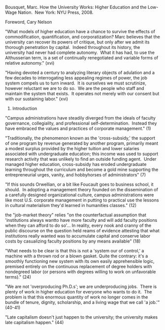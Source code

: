 Bousquet, Marc. How the University Works: Higher Education and the Low-Wage Nation.  New York: NYU Press, 2008.

Foreword, Cary Nelson

"What models of higher education have a chance to survive the effects of commodification, quantification, and corporatization? Marc believes that the university can recover its powers of critique, but only after we admit its thorough penetration by capital.  Indeed throughout its history, the university had never had complete autonomy.  What it has had, to use the Althusserian term, is a set of continually renegotiated and variable forms of relative autonomy." (xvi)

"Having devoted a century to analyzing literary objects of adulation and a few decades to interrogating less appealing regimes of power, the job system compels us to turn inward.  It is ourselves we must scrutinize, however reluctant we are to do so.  We are the people who staff and maintain the system that exists.  It operates not merely with our consent but with our sustaining labor." (xvi)
1. Introduction

"Campus administrations have steadily diverged from the ideals of faculty governance, collegiality, and professional self-determination.  Instead they have embraced the values and practices of corporate management." (1)

"Traditionally, the phenomenon known as the 'cross-subsidy,' the support of one program by revenue generated by another program, primarily meant a modest surplus provided by the higher tuition and lower salaries associated with undergraduate education; this income was used to support research activity that was unlikely to find an outside funding agent.  Under managed higher education, cross-subsidy has eroded undergraduate learning throughout the curriculum and become a gold mine supporting the entrepreneurial urges, vanity, and hobbyhorses of administrators" (7)

"If this sounds Orwellian, or a bit like Foucault goes to business school, it should.  In adopting a management theory founded on the dissemination of a carefully designed organizational culture, campus administrations were like most U.S. corporate management in putting to practical use the lessons in cultural materialism they'd learned in humanities classes." (12)

the "job-market theory" relies "on the counterfactual assumption that 'institutions always wantto have more faculty and will add faculty positions when they can afford to do so'... In reality, every nook and cranny of the public discourse on the question held reams of evidence attesting that what institutions really wanted was to accumulate capital and conserve labor costs by casualizing faculty positions by any means available" (18)

"What needs to be clear is that this is not a 'system our of control,' a machine with a thrown rod or a blown gasket. Quite the contrary: it's a smoothly functioning new system with its own easily apprehensible logic, premised entirely on the continuous replacement of degree holders with nondegreed labor (or persons with degrees willing to work on unfavorable terms)." (24)

"We are not 'overproducing Ph.D.s'; we are underproducing jobs.  There is plenty of work in higher education for everyone who wants to do it.  The problem is that this enormous quantity of work no longer comes in the bundle of tenure, dignity, scholarship, and a living wage that we call 'a job.'" (40-41)

"Late capitalism doesn't just happen to the university; the university makes late capitalism happen." (44)
